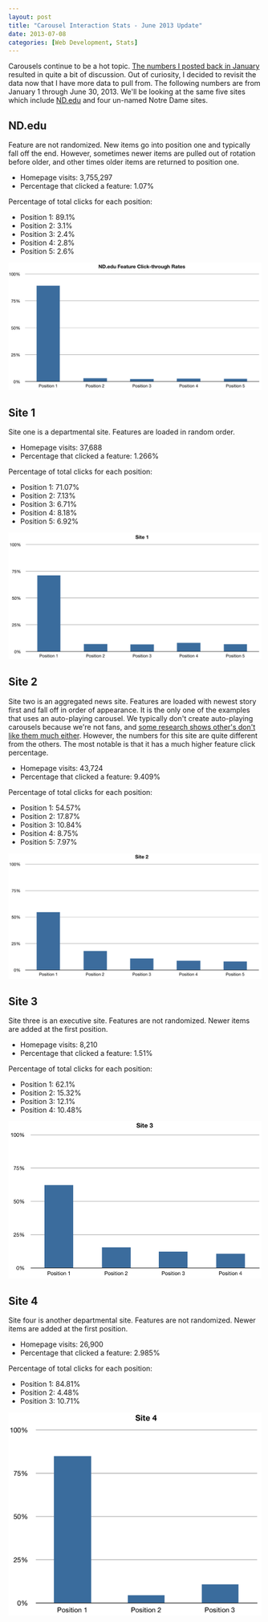 ```yaml
---
layout: post
title: "Carousel Interaction Stats - June 2013 Update"
date: 2013-07-08
categories: [Web Development, Stats]
---
```

Carousels continue to be a hot topic. [The numbers I posted back in January](/2013/01/carousel-stats/) resulted in quite a bit of discussion. Out of curiosity, I decided to revisit the data now that I have more data to pull from. The following numbers are from January 1 through June 30, 2013. We'll be looking at the same five sites which include [ND.edu](http://www.nd.edu/) and four un-named Notre Dame sites.
<!-- more -->

## ND.edu

Feature are not randomized. New items go into position one and typically fall off the end. However, sometimes newer items are pulled out of rotation before older, and other times older items are returned to position one.

- Homepage visits: 3,755,297
- Percentage that clicked a feature: 1.07%

Percentage of total clicks for each position:

- Position 1: 89.1%
- Position 2: 3.1%
- Position 3: 2.4%
- Position 4: 2.8%
- Position 5: 2.6%

<img src="/images/2013/carousel2-nddotedu.png" alt="ND.edu Click-through rates" title="ND.edu Click-through rates">

## Site 1

Site one is a departmental site. Features are loaded in random order.

- Homepage visits: 37,688
- Percentage that clicked a feature: 1.266%

Percentage of total clicks for each position:

- Position 1: 71.07%
- Position 2: 7.13%
- Position 3: 6.71%
- Position 4: 8.18%
- Position 5: 6.92%

<img src="/images/2013/carousel2-site1.png" alt="Site 1 Click-through rates" title="Site 1 Click-through rates">

## Site 2

Site two is an aggregated news site. Features are loaded with newest story first and fall off in order of appearance. It is the only one of the examples that uses an auto-playing carousel. We typically don't create auto-playing carousels because we're not fans, and [some research shows other's don't like them much either](http://www.nngroup.com/articles/auto-forwarding/). However, the numbers for this site are quite different from the others. The most notable is that it has a much higher feature click percentage.

- Homepage visits: 43,724
- Percentage that clicked a feature: 9.409%

Percentage of total clicks for each position:

- Position 1: 54.57%
- Position 2: 17.87%
- Position 3: 10.84%
- Position 4: 8.75%
- Position 5: 7.97%

<img src="/images/2013/carousel2-site2.png" alt="Site 2 Click-through rates" title="Site 2 Click-through rates">

## Site 3

Site three is an executive site. Features are not randomized. Newer items are added at the first position.

- Homepage visits: 8,210
- Percentage that clicked a feature: 1.51%

Percentage of total clicks for each position:

- Position 1: 62.1%
- Position 2: 15.32%
- Position 3: 12.1%
- Position 4: 10.48%

<img src="/images/2013/carousel2-site3.png" alt="Site 3 Click-through rates" title="Site 3 Click-through rates">

## Site 4

Site four is another departmental site. Features are not randomized. Newer items are added at the first position.

- Homepage visits: 26,900
- Percentage that clicked a feature: 2.985%

Percentage of total clicks for each position:

- Position 1: 84.81%
- Position 2: 4.48%
- Position 3: 10.71%

<img src="/images/2013/carousel2-site4.png" alt="Site 4 Click-through rates" title="Site 4 Click-through rates">